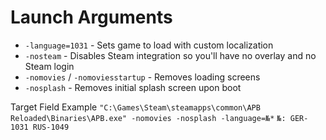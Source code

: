 # Launch Arguments

- `-language=1031`                  - Sets game to load with custom localization
- `-nosteam`                        - Disables Steam integration so you'll have no overlay and no Steam login
- `-nomovies` / `-nomoviesstartup`  - Removes loading screens
- `-nosplash`                       - Removes initial splash screen upon boot

Target Field Example
`"C:\Games\Steam\steamapps\common\APB Reloaded\Binaries\APB.exe" -nomovies -nosplash -language=№*`
`№:
	GER-1031
  RUS-1049`
